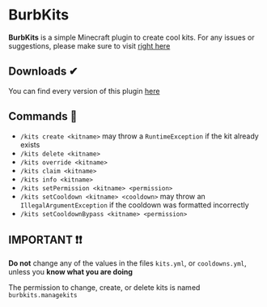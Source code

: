 # BurbKits

**BurbKits** is a simple Minecraft plugin to create cool kits.
For any issues or suggestions, please make sure to visit [right here](https://github.com/Burbulinis/BurbKits/issues)

## Downloads ✔
  You can find every version of this plugin [here](https://github.com/Burbulinis/BurbKits/releases)

## Commands 📢
  - `/kits create <kitname>` may throw a `RuntimeException` if the kit already exists
  - `/kits delete <kitname>`
  - `/kits override <kitname>`
  - `/kits claim <kitname>`
  - `/kits info <kitname>`
  - `/kits setPermission <kitname> <permission>`
  - `/kits setCooldown <kitname> <cooldown>` may throw an `IllegalArgumentException` if the cooldown was formatted incorrectly
  - `/kits setCooldownBypass <kitname> <permission>`

## IMPORTANT ❗❗
  **Do not** change any of the values in the files `kits.yml`, or `cooldowns.yml`, unless you **know what you are doing**
  
  The permission to change, create, or delete kits is named `burbkits.managekits`

